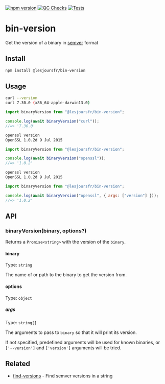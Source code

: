 [![npm version](https://badge.fury.io/js/@lesjoursfr%2Fbin-version.svg)](https://badge.fury.io/js/@lesjoursfr%2Fbin-version)
[![QC Checks](https://github.com/lesjoursfr/bin-version/actions/workflows/quality-control.yml/badge.svg)](https://github.com/lesjoursfr/bin-version/actions/workflows/quality-control.yml)
[![Tests](https://github.com/lesjoursfr/bin-version/actions/workflows/tests.yml/badge.svg)](https://github.com/lesjoursfr/bin-version/actions/workflows/tests.yml)

# bin-version

Get the version of a binary in [semver](https://github.com/npm/node-semver) format

## Install

```sh
npm install @lesjoursfr/bin-version
```

## Usage

```sh
curl --version
curl 7.30.0 (x86_64-apple-darwin13.0)
```

```js
import binaryVersion from "@lesjoursfr/bin-version";

console.log(await binaryVersion("curl"));
//=> '7.30.0'
```

```sh
openssl version
OpenSSL 1.0.2d 9 Jul 2015
```

```js
import binaryVersion from "@lesjoursfr/bin-version";

console.log(await binaryVersion("openssl"));
//=> '1.0.2'
```

```sh
openssl version
OpenSSL 1.0.2d 9 Jul 2015
```

```js
import binaryVersion from "@lesjoursfr/bin-version";

console.log(await binaryVersion("openssl", { args: ["version"] }));
//=> '1.0.2'
```

## API

### binaryVersion(binary, options?)

Returns a `Promise<string>` with the version of the `binary`.

#### binary

Type: `string`

The name of or path to the binary to get the version from.

#### options

Type: `object`

##### args

Type: `string[]`

The arguments to pass to `binary` so that it will print its version.

If not specified, predefined arguments will be used for known binaries, or `['--version']` and `['version']` arguments will be tried.

## Related

-   [find-versions](https://github.com/sindresorhus/find-versions) - Find semver versions in a string
